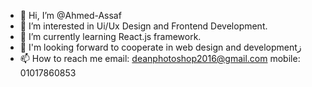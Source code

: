 - 👋 Hi, I’m @Ahmed-Assaf
- 👀 I’m interested in Ui/Ux Design and Frontend Development.
- 🌱 I’m currently learning React.js framework.
- 💞️ I'm looking forward to cooperate in web design and developmentز
- 📫 How to reach me  email: deanphotoshop2016@gmail.com  mobile: 01017860853

<!---
Ahmed-Assaf/Ahmed-Assaf is a ✨ special ✨ repository because its `README.md` (this file) appears on your GitHub profile.
You can click the Preview link to take a look at your changes.
--->

